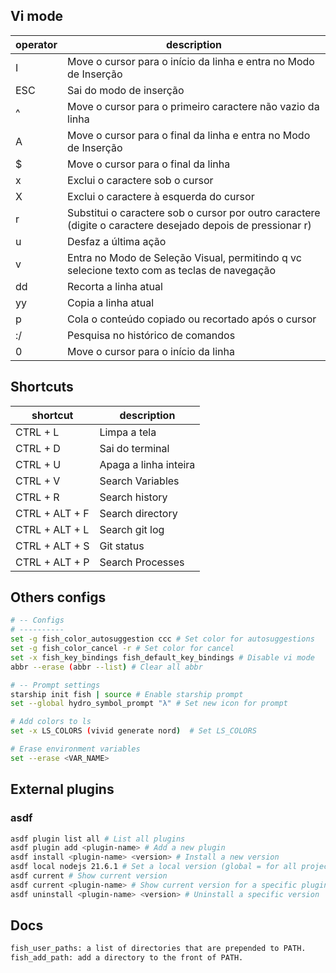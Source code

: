 ## Vi mode

| operator | description                                                                                                 |
| -------- | ----------------------------------------------------------------------------------------------------------- |
| I        | Move o cursor para o início da linha e entra no Modo de Inserção                                            |
| ESC      | Sai do modo de inserção                                                                                     |
| ^        | Move o cursor para o primeiro caractere não vazio da linha                                                  |
| A        | Move o cursor para o final da linha e entra no Modo de Inserção                                             |
| $        | Move o cursor para o final da linha                                                                         |
| x        | Exclui o caractere sob o cursor                                                                             |
| X        | Exclui o caractere à esquerda do cursor                                                                     |
| r        | Substitui o caractere sob o cursor por outro caractere (digite o caractere desejado depois de pressionar r) |
| u        | Desfaz a última ação                                                                                        |
| v        | Entra no Modo de Seleção Visual, permitindo q vc selecione texto com as teclas de navegação                 |
| dd       | Recorta a linha atual                                                                                       |
| yy       | Copia a linha atual                                                                                         |
| p        | Cola o conteúdo copiado ou recortado após o cursor                                                          |
| :/       | Pesquisa no histórico de comandos                                                                           |
| 0        | Move o cursor para o início da linha                                                                        |

## Shortcuts

| shortcut       | description           |
| -------------- | --------------------- |
| CTRL + L       | Limpa a tela          |
| CTRL + D       | Sai do terminal       |
| CTRL + U       | Apaga a linha inteira |
| CTRL + V       | Search Variables      |
| CTRL + R       | Search history        |
| CTRL + ALT + F | Search directory      |
| CTRL + ALT + L | Search git log        |
| CTRL + ALT + S | Git status            |
| CTRL + ALT + P | Search Processes      |


## Others configs

```bash
# -- Configs
# ----------
set -g fish_color_autosuggestion ccc # Set color for autosuggestions
set -g fish_color_cancel -r # Set color for cancel
set -x fish_key_bindings fish_default_key_bindings # Disable vi mode
abbr --erase (abbr --list) # Clear all abbr

# -- Prompt settings
starship init fish | source # Enable starship prompt
set --global hydro_symbol_prompt "λ" # Set new icon for prompt

# Add colors to ls
set -x LS_COLORS (vivid generate nord)  # Set LS_COLORS

# Erase environment variables
set --erase <VAR_NAME>

```

## External plugins

### asdf
    
```bash
asdf plugin list all # List all plugins
asdf plugin add <plugin-name> # Add a new plugin
asdf install <plugin-name> <version> # Install a new version
asdf local nodejs 21.6.1 # Set a local version (global = for all projects | local = for current project | shell = for current shell)
asdf current # Show current version
asdf current <plugin-name> # Show current version for a specific plugin
asdf uninstall <plugin-name> <version> # Uninstall a specific version
```

## Docs

```bash
fish_user_paths: a list of directories that are prepended to PATH.
fish_add_path: add a directory to the front of PATH.
```